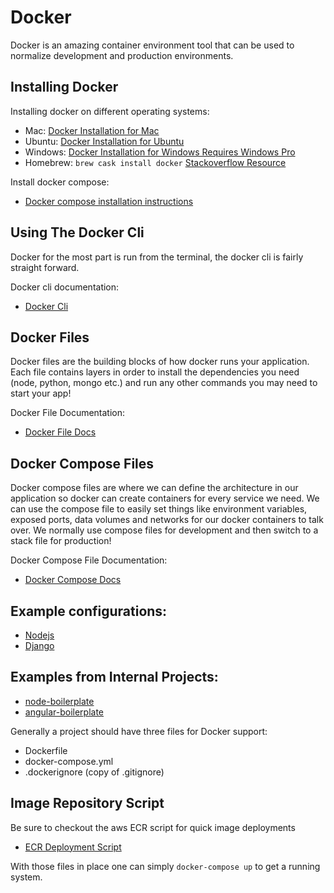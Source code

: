 # Docker

Docker is an amazing container environment tool that can be used to normalize development and production environments.

## Installing Docker

Installing docker on different operating systems:
- Mac: [Docker Installation for Mac](https://docs.docker.com/docker-for-mac/install/)
- Ubuntu: [Docker Installation for Ubuntu](https://docs.docker.com/install/linux/docker-ce/ubuntu/)
- Windows: [Docker Installation for Windows Requires Windows Pro](https://docs.docker.com/docker-for-windows/install/)
- Homebrew: `brew cask install docker` [Stackoverflow Resource](https://stackoverflow.com/questions/40523307/brew-install-docker-does-not-include-docker-engine)

Install docker compose:
- [Docker compose installation instructions](https://docs.docker.com/compose/install/)

## Using The Docker Cli

Docker for the most part is run from the terminal, the docker cli is fairly straight forward.

Docker cli documentation:
- [Docker Cli](https://docs.docker.com/engine/reference/commandline/cli/)

## Docker Files

Docker files are the building blocks of how docker runs your application. Each file contains layers in order to install the dependencies you need (node, python, mongo etc.) and run any other commands you may need to start your app!

Docker File Documentation:
- [Docker File Docs](https://docs.docker.com/engine/reference/builder/)

## Docker Compose Files

Docker compose files are where we can define the architecture in our application so docker can create containers for every service we need. We can use the compose file to easily set things like environment variables, exposed ports, data volumes and networks for our docker containers to talk over. We normally use compose files for development and then switch to a stack file for production!

Docker Compose File Documentation:
- [Docker Compose Docs](https://docs.docker.com/compose/compose-file/)

## Example configurations:

  - [Nodejs](./nodejs)
  - [Django](./django)

## Examples from Internal Projects:
  - [node-boilerplate](https://github.com/Shift3/boilerplate-client-angular#docker)
  - [angular-boilerplate](https://github.com/Shift3/boilerplate-server-node/blob/develop/docker-compose.yml)

Generally a project should have three files for Docker support:

  - Dockerfile
  - docker-compose.yml
  - .dockerignore (copy of .gitignore)

## Image Repository Script

Be sure to checkout the aws ECR script for quick image deployments
  - [ECR Deployment Script](./bash-scripts/ecr-script)

With those files in place one can simply `docker-compose up` to get a running system.
